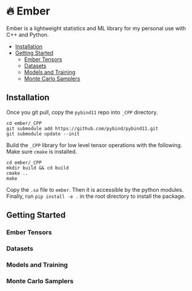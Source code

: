 # 🔥 Ember

Ember is a lightweight statistics and ML library for my personal use with C++ and Python. 

- [Installation](#installation) 
- [Getting Started](#getting-started)
  - [Ember Tensors](#ember-tensors)
  - [Datasets](#datasets)
  - [Models and Training](#models-and-training)
  - [Monte Carlo Samplers](#monte-carlo-samplers)

## Installation

Once you git pull, copy the `pybind11` repo into `_CPP` directory. 
```
cd ember/_CPP 
git submodule add https://github.com/pybind/pybind11.git
git submodule update --init
```
Build the `_CPP` library for low level tensor operations with the following. Make sure `cmake` is installed. 
``` 
cd ember/_CPP 
mkdir build && cd build 
cmake ..
make 
```
Copy the `.so` file to `ember`. Then it is accessible by the python modules. Finally, run `pip install -e .` in the root directory to install the package. 

## Getting Started 

### Ember Tensors 

### Datasets

### Models and Training

### Monte Carlo Samplers

